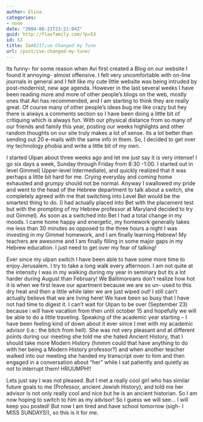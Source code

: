 ```yaml
---
author: Elina
categories:
- none
date: "2004-08-21T23:21:04Z"
guid: http://flaxfamily.com/?p=53
id: 53
title: I&#8217;ve Changed my Tune
url: /post/ive-changed-my-tune/
---
```

Its funny- for some reason when Avi first created a Blog on our website I found it annoying- almost offensive. I felt very uncomfortable with on-line journals in general and I felt like my cute little website was being intruded by post-modernist, new age agenda. However in the last several weeks I have been reading more and more of other people&#8217;s blogs on the web, mostly ones that Avi has recommended, and I am starting to think they are really great. Of course many of other people&#8217;s ideas bug me like crazy but hey there is always a comments section so I have been doing a little bit of critiquing which is always fun. With our physical distance from so many of our friends and family this year, posting our weeks highlights and other random thoughts on our site truly makes a lot of sense. Its a lot better than sending out 20 e-mails with the same info in them. So, I decided to get over my technology phobia and write a little bit of my own. 

I started Ulpan about three weeks ago and let me just say it is very intense! I go six days a week, Sunday through Friday from 8:30 -1:00. I started out in level Gimmel( Upper-level Intermediate), and quickly realized that it was perhaps a little bit hard for me. Crying everyday and coming home exhausted and grumpy should not be normal. Anyway I swallowed my pride and went to the head of the Hebrew department to talk about a switch, she completely agreed with me that switching into Level Bet would be the smartest thing to do. (I had actually placed into Bet with the placement test but with the prompting of my Hebrew professor at Maryland decided to try out Gimmel). As soon as a switched into Bet I had a total change in my moods. I came home happy and energetic, my homework generally takes me less than 30 minutes as opposed to the three hours a night I was investing in my Gimmel homework, and I am finally learning Hebrew! My teachers are awesome and I am finally filling in some major gaps in my Hebrew education. I just need to get over my fear of talking!

Ever since my ulpan switch I have been able to have some more time to enjoy Jerusalem. I try to take a long walk every afternoon. I am not quite at the intensity I was in my walking during my year in seminary but its a lot harder during August than February! We Baltimoreans don&#8217;t realize how hot it is when we first leave our apartment because we are so un- used to this dry heat and then a little while later we are just wiped out! I still can&#8217;t actually believe that we are living here! We have been so busy that I have not had time to digest it. I can&#8217;t wait for Ulpan to be over (September 23) because i will have vacation from then until october 15 and hopefully we will be able to do a little traveling. Speaking of the academic year starting &#8211; I have been feeling kind of down about it ever since I met with my academic advisor (i.e.: the bitch from hell). She was not very pleasant and at different points during our meeting she told me she hated Ancient History, that I should take more Modern History (hmmm could that have anything to do with her being a Modern History professor?) and when another teacher walked into our meeting she handed my transcript over to him and then engaged in a conversation about &#8220;her&#8221; while I sat patiently and quietly as not to interrupt them! HRUUMPH!!

Lets just say I was not pleased. But I met a really cool girl who has similar future goals to me (Professor, ancient Jewish History), and told me her advisor is not only really cool and nice but he is an ancient historian. So I am now hoping to switch to him as my advisor! So I guess we will see&#8230; I will keep you posted! But now I am tired and have school tomorrow (sigh- I MISS SUNDAYS!), so this is it for me.